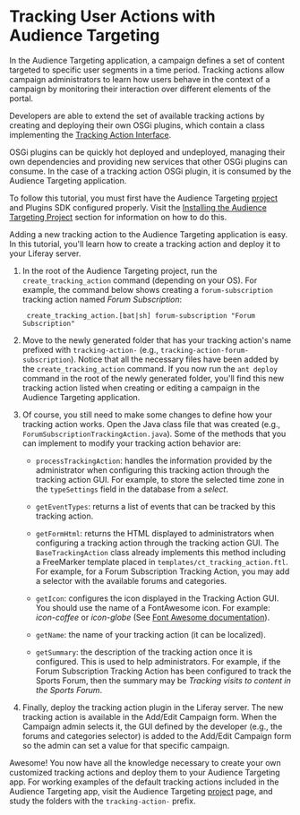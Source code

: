 # Tracking User Actions with Audience Targeting [](id=tracking-user-actions-with-audience-targeting)

In the Audience Targeting application, a campaign defines a set of content
targeted to specific user segments in a time period. Tracking actions allow
campaign administrators to learn how users behave in the context of a campaign
by monitoring their interaction over different elements of the portal.

Developers are able to extend the set of available tracking actions by creating
and deploying their own OSGi plugins, which contain a class implementing the
[Tracking Action Interface](https://github.com/liferay/liferay-apps-content-targeting/blob/master/content-targeting-api/service/com/liferay/content/targeting/api/model/TrackingAction.java).

OSGi plugins can be quickly hot deployed and undeployed, managing their own
dependencies and providing new services that other OSGi plugins can consume. In
the case of a tracking action OSGi plugin, it is consumed by the Audience
Targeting application.

To follow this tutorial, you must first have the Audience Targeting
[project](https://github.com/liferay/liferay-apps-content-targeting) and
Plugins SDK configured properly. Visit the
[Installing the Audience Targeting Project](/develop/tutorials/-/knowledge_base/6-2/creating-new-audience-targeting-rule-types#installing-the-audience-targeting-project)
section for information on how to do this.

Adding a new tracking action to the Audience Targeting application is easy.
In this tutorial, you'll learn how to create a tracking action and deploy it to
your Liferay server.

1. In the root of the Audience Targeting project, run the
   `create_tracking_action` command (depending on your OS). For example, the
   command below shows creating a `forum-subscription` tracking action named
   *Forum Subscription*:

        create_tracking_action.[bat|sh] forum-subscription "Forum Subscription"

2. Move to the newly generated folder that has your tracking action's name
   prefixed with `tracking-action-` (e.g.,
   `tracking-action-forum-subscription`). Notice that all the necessary files
   have been added by the `create_tracking_action` command. If you now run the
   `ant deploy` command in the root of the newly generated folder, you'll find
   this new tracking action listed when creating or editing a campaign in the
   Audience Targeting application.

3. Of course, you still need to make some changes to define how your tracking
   action works. Open the Java class file that was created (e.g.,
   `ForumSubscriptionTrackingAction.java`). Some of the methods that you can
   implement to modify your tracking action behavior are:

    * `processTrackingAction`: handles the information provided by the
    administrator when configuring this tracking action through the tracking
    action GUI. For example, to store the selected time zone in the
    `typeSettings` field in the database from a *select*.

    * `getEventTypes`: returns a list of events that can be tracked by this
    tracking action.

    * `getFormHtml`: returns the HTML displayed to administrators when
    configuring a tracking action through the tracking action GUI. The
    `BaseTrackingAction` class already implements this method including a
    FreeMarker template placed in `templates/ct_tracking_action.ftl`. For
    example, for a Forum Subscription Tracking Action, you may add a selector
    with the available forums and categories.

    * `getIcon`: configures the icon displayed in the Tracking Action GUI. You
    should use the name of a FontAwesome icon. For example: *icon-coffee* or
    *icon-globe*
    (See [Font Awesome documentation](http://fortawesome.github.io/Font-Awesome/3.2.1/)).

    * `getName`: the name of your tracking action (it can be localized).

    * `getSummary`: the description of the tracking action once it is
    configured. This is used to help administrators. For example, if the Forum
    Subscription Tracking Action has been configured to track the Sports Forum,
    then the summary may be *Tracking visits to content in the Sports Forum*.

4. Finally, deploy the tracking action plugin in the Liferay server. The new
   tracking action is available in the Add/Edit Campaign form. When the Campaign
   admin selects it, the GUI defined by the developer (e.g., the forums and
   categories selector) is added to the Add/Edit Campaign form so the admin can
   set a value for that specific campaign.

Awesome! You now have all the knowledge necessary to create your own customized
tracking actions and deploy them to your Audience Targeting app. For working
examples of the default tracking actions included in the Audience Targeting app,
visit the Audience Targeting
[project](https://github.com/liferay/liferay-apps-content-targeting) page, and
study the folders with the `tracking-action-` prefix.
